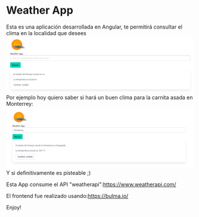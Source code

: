 # Weather App
Esta es una aplicación desarrollada en Angular, te permitirá consultar el clima en la localidad que desees
![Ejemplo](public/clima.PNG)
Por ejemplo hoy quiero saber si hará un buen clima para la carnita asada en Monterrey:
![Ejemplo](public/clima-2.PNG)
Y si definitivamente es pisteable ;)


Esta App consume el API "weatherapi":https://www.weatherapi.com/

El frontend fue realizado usando:https://bulma.io/

Enjoy!
